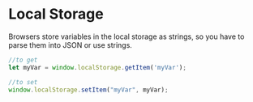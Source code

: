 # Local Storage

Browsers store variables in the local storage as strings, so you have to parse them into JSON or use strings.

```js
//to get
let myVar = window.localStorage.getItem('myVar');

//to set
window.localStorage.setItem("myVar", myVar);
```
